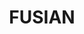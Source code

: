 ---
layout: place
title: "FUSIAN"
permalink: /ohio/cincinnati/fusian.html
stateAbbr: OH
stateName: Ohio
cityName: Cincinnati
seo:
  name: "FUSIAN"
  type: Restaurant
  links: null
description: "FUSIAN serves delicious sushi in Cincinnati, Ohio. Try fresh Japanese dishes for a great dining experience. "
place_id: ChIJ8-OUekFTQIgRw3bt98wNS9c
photos:
  - name: >-
      places/ChIJ8-OUekFTQIgRw3bt98wNS9c/photos/AeeoHcI-IIdcMULhAn_FoXrrJ14R2UdfFgvnS7sHoCKfYBkoGGuzatUCJM-ClxWYbui9ucK0QM8b9j_DNGK5KSEVhLjrhCUkzjTtuc8pRJmrezeJfCZ91UiEAdwseYu7N2ZaRtxrSo7Jv3ky1BLSwNUTEyvEjMb_cUGlVCTpFFtKQvIBcAEVq4VTGTTRAbLChKEpL4djWi5n5nc_ttzAcfM1DmYuaaHI5bbBezmFzwV2WpGLe4x6Qon-RTPK-UnmgHvhzUww72cXnSMXWGBq20wFTXUEd6hfCb1a5xDDDzFeqRj0fA
    widthPx: 1900
    heightPx: 1357
    authorAttributions:
      - displayName: FUSIAN
        uri: https://maps.google.com/maps/contrib/108479676949039643058
        photoUri: >-
          https://lh3.googleusercontent.com/a-/ALV-UjXTedJbO8ayCd85PCW-DbPn6egL742gM3aVRIWlyYLWsKAvx76t=s100-p-k-no-mo
    flagContentUri: >-
      https://www.google.com/local/imagery/report/?cb_client=maps_api_places.places_api&image_key=!1e10!2sAF1QipM1QXI3A-nx0im3cB6mI4qENhOZ8T82U4eECTmP&hl=en-US
    googleMapsUri: >-
      https://www.google.com/maps/place//data=!3m4!1e2!3m2!1sAF1QipM1QXI3A-nx0im3cB6mI4qENhOZ8T82U4eECTmP!2e10!4m2!3m1!1s0x884053417a94e3f3:0xd74b0dccf7ed76c3
  - name: >-
      places/ChIJ8-OUekFTQIgRw3bt98wNS9c/photos/AeeoHcIdhUROJ9Fi5DUgBQPyb19N6yBgllhn-w939gl6BbK-cmoAyoFpMY7Bef_aAQih-hWNIvrAuGXh4IXaxr_6mjrY-wL_kPzARn1UKeIQIUpJQIy2Ne2qaqUANcqo2SdzYXbm9GJoKh_zU4XQt_avZMUM3NC7_41zGA7754BEUfxDPEYzU_02ZNYLDG5jy18TebZqQ33wocvfP5yJBGUwGiJ6iCnJQ9CWD1pmKLsD9ukFIwH4GxwszQt3e4A4e-yv4ofcLnhzVJL7hsFSD7j9ayAdQEENtoQjXcF5gnC1zZw8lg
    widthPx: 1272
    heightPx: 716
    authorAttributions:
      - displayName: FUSIAN
        uri: https://maps.google.com/maps/contrib/108479676949039643058
        photoUri: >-
          https://lh3.googleusercontent.com/a-/ALV-UjXTedJbO8ayCd85PCW-DbPn6egL742gM3aVRIWlyYLWsKAvx76t=s100-p-k-no-mo
    flagContentUri: >-
      https://www.google.com/local/imagery/report/?cb_client=maps_api_places.places_api&image_key=!1e10!2sAF1QipNPpXI99UFQzgi7_25QlE94OsZsNMVt_qv-iJ6j&hl=en-US
    googleMapsUri: >-
      https://www.google.com/maps/place//data=!3m4!1e2!3m2!1sAF1QipNPpXI99UFQzgi7_25QlE94OsZsNMVt_qv-iJ6j!2e10!4m2!3m1!1s0x884053417a94e3f3:0xd74b0dccf7ed76c3
  - name: >-
      places/ChIJ8-OUekFTQIgRw3bt98wNS9c/photos/AeeoHcJIUGUAGRIbVXm9Ym2DvFrpGkK8z97e6uuaogZg4R8AJq1xujxxBzgcX0sAF8EetMFlWVy1qGGky3GuXWBRprR9yq3Nim2mJA7tAEf6IDNgTfqOsdZH468zhrCfnkX02pjZunhjF-4iqqMUVNJuu9rijdOfe7-_bgRbbqAq3b4LUOVUXXDy7hjbx4nkYSc-Nomp-R88CfWOK7myDR29bShYvqlVceI9h84Nfw6FIZlwX4oqMnAqfF5xgWwZ9eA38qmEUVCCV6SgeSArV9Ox2y73L-eITvxoHSs2WOXGQ10wJla3SMoDsioxYRBeoL381SZrLjcaENoHjkpN4olidQ1fx_l7OLc-ZW2RapOCQ3aWrpsD6gN95UnfwAv_Wg4Ql1OBC1aMIwwOiIVGgG25Su-oSN4B50Xdhh91BDmRposRhA
    widthPx: 3024
    heightPx: 4032
    authorAttributions:
      - displayName: Kevin Sillaman
        uri: https://maps.google.com/maps/contrib/112982556434821308153
        photoUri: >-
          https://lh3.googleusercontent.com/a/ACg8ocJAkQbUXDtQQF2oHz5ZOWgPmXvukkzSzkAR9yb87oHfxDQJsTI=s100-p-k-no-mo
    flagContentUri: >-
      https://www.google.com/local/imagery/report/?cb_client=maps_api_places.places_api&image_key=!1e10!2sCIHM0ogKEICAgIC735O4Pg&hl=en-US
    googleMapsUri: >-
      https://www.google.com/maps/place//data=!3m4!1e2!3m2!1sCIHM0ogKEICAgIC735O4Pg!2e10!4m2!3m1!1s0x884053417a94e3f3:0xd74b0dccf7ed76c3
  - name: >-
      places/ChIJ8-OUekFTQIgRw3bt98wNS9c/photos/AeeoHcK9zmpoGmHkJjNxCdGzGS7OxahXUE5dgti56RFhhz2r2TtMbj194g7HrMWS7AlKqdHZkMWcIUouCgTD9dJekFsjSMcQomfGTbKo-zDclNbgtNBrub1xL_CFkWJWQi1BOUxM70kgpCMxGD2_TShgXgY1aCL2WQz7ZhO6HpP1Y3A5QXe6W4ukoQ9j9T15unsGbGzUHUpdiQ-sPMQtdaAUDK5w6QgFA-dT5IUqKDDeaMpiS0eXT96N9qJplNixqM49i2C0RSN99P-G51SsCfKVekX0Kek0YGJ7wfk04mSdJ5j3Whj4PkJ3rDyfmhCEHJzk5WIxHoVz4aHqnmiijZctA8QRhpVS5kKhP_PGvT7kIfVtoKadOVLYH5APJo5mzo2Ges4D2rHTCHNt-7cd4pBWleG6D2iHthzS-cjBBpj_kQ0
    widthPx: 3024
    heightPx: 4032
    authorAttributions:
      - displayName: Rachel Bond
        uri: https://maps.google.com/maps/contrib/103276914043630316359
        photoUri: >-
          https://lh3.googleusercontent.com/a-/ALV-UjXVyWApgSHRgt3LV-zt_ucbEYTGnbNquXnlmRlO9MY6Ah-NxL-imQ=s100-p-k-no-mo
    flagContentUri: >-
      https://www.google.com/local/imagery/report/?cb_client=maps_api_places.places_api&image_key=!1e10!2sCIHM0ogKEICAgICx29u-OQ&hl=en-US
    googleMapsUri: >-
      https://www.google.com/maps/place//data=!3m4!1e2!3m2!1sCIHM0ogKEICAgICx29u-OQ!2e10!4m2!3m1!1s0x884053417a94e3f3:0xd74b0dccf7ed76c3
  - name: >-
      places/ChIJ8-OUekFTQIgRw3bt98wNS9c/photos/AeeoHcI_J2eAs25uDPvTtuJrQzUdUfYTCtp_-AqWR-D5-ci2j8485KNGn-eYTmM_kBwXavPSvPM0_Hzon8ipWnZlLlKTOs9w5CNE8VwqKkGKIfBJgyHGEcsQMhU1WrTv29Sy3Up7XoVcN69tK28rjpy8darUa3G10M3p-f1QD8byQnR2ADwES2JVFEbhHUb3Tgkh5tbfgYhWxAKpAU5JBPlkI2Owd511b1Qdfi68EchKe1IQV_AM6xbu7azQdlRe5FozSyzhsxwpygt9aHwVkislCfm0CDDc0X7a3k5DuonarOHc5YcohsQqVGgPr3eAuQNeaaKS8ZViTdJNd33UZsBlgwy8Ajrn1ZMUYj4LA6N5kRllFIqMWeRqzluKP75lSgBd677pIc-8HxAR09tOoL3lMZlFkra6sU0SJue3FDAlFjtWM-H2
    widthPx: 4032
    heightPx: 2268
    authorAttributions:
      - displayName: Hiroyoshi Takada
        uri: https://maps.google.com/maps/contrib/117037235844127313509
        photoUri: >-
          https://lh3.googleusercontent.com/a-/ALV-UjU7GdzXk2zBVmu__72ruYg47XwbThGO3sQRM0PDvjWyG8nnCCoO2Q=s100-p-k-no-mo
    flagContentUri: >-
      https://www.google.com/local/imagery/report/?cb_client=maps_api_places.places_api&image_key=!1e10!2sCIHM0ogKEICAgIC78IvpjAE&hl=en-US
    googleMapsUri: >-
      https://www.google.com/maps/place//data=!3m4!1e2!3m2!1sCIHM0ogKEICAgIC78IvpjAE!2e10!4m2!3m1!1s0x884053417a94e3f3:0xd74b0dccf7ed76c3
  - name: >-
      places/ChIJ8-OUekFTQIgRw3bt98wNS9c/photos/AeeoHcJaNy4AZiprMxsbjiHfXX0QPLbHKT5E37G3We8tYZ7VdSVP4KEE9doVe49aXTCo-ka096rQqhSrbHyHTkSSoFeNWOLf9N2FlIbugt1an63qXvcIXlkyT-IoX_Fv9olcZ8IafD9BRUNXZ6YgLlveQ5wRuFpSgxLW3DLMk673gFWTwkMFDHTaEHo23a1AczCLMexkFngBrePaehbkT6V31eLoH2CoGOWCJmHD2pz5vMFkB4kweOhhuA0o47ODb2ZICPUOUotxXncU-fR3QYNCpJ_SBgdShDzKwT_9fND0LMmp0OS9QeU38G1a4a9aOEnRNuLtgJqQ1JFTYXYB-ljXYquPDWW6EK8bDG9zfnjI2YhAApW0CKOYQYMHoNffVgHW1Z_ZO44LsCiaeyYlfdt398u58Vfs9vqB7Eky5ExcMuCxMoQ
    widthPx: 4080
    heightPx: 3072
    authorAttributions:
      - displayName: Ed Vera
        uri: https://maps.google.com/maps/contrib/108062488446098496482
        photoUri: >-
          https://lh3.googleusercontent.com/a-/ALV-UjURd_l9XCt5paAy3ftNLLxvVxaRyfUAu4Jyq9MYfcwfphVVW9dOGg=s100-p-k-no-mo
    flagContentUri: >-
      https://www.google.com/local/imagery/report/?cb_client=maps_api_places.places_api&image_key=!1e10!2sCIHM0ogKEICAgIDGw5HriQE&hl=en-US
    googleMapsUri: >-
      https://www.google.com/maps/place//data=!3m4!1e2!3m2!1sCIHM0ogKEICAgIDGw5HriQE!2e10!4m2!3m1!1s0x884053417a94e3f3:0xd74b0dccf7ed76c3
  - name: >-
      places/ChIJ8-OUekFTQIgRw3bt98wNS9c/photos/AeeoHcJoYBHdMxTWNVeaMHNlewM3wvMtypQcTPbptG9k4pMTY2GYIeimp45TxRsiK5d569K9VJrnRdnlCElg_qGEEoVx6fGdCLUdu2h-4FQ1_bKsW7BrStPpuTjuUXljTHa3d40-9Vl97n-koHax0pd3-uLuWLE7_QATJeQq1y-ICyDRJmQHXgcJXhV7jzvwRhN6AH5m2ejIZv_X4QKA3GKcolULq17Ddg_ohfAr6dJdACORyEvtFh_zRlU0nIwgynHcdzXPEijtBLnl7jYyYNCPhdt_dnEKyLAv-0KBP4fI4Slw4rqhP2yketSOWLqJvakDoHm5l3eAl-7krlrvkvREB1yyi9gSujfbWC2Bt0ukVMqCAeSWRPw2iwICGzdgV-60lXaiGqNcEehjoXIQPO5ws22l1I_D8sNymj2UXpLH-bW4Dw
    widthPx: 1560
    heightPx: 4000
    authorAttributions:
      - displayName: Samuel Dennard
        uri: https://maps.google.com/maps/contrib/102592373996319480400
        photoUri: >-
          https://lh3.googleusercontent.com/a-/ALV-UjWORzTBy1SKQZHXMyfl0sjg_YvonkeZWFGmq8B1LSjDBsLVTrVgaA=s100-p-k-no-mo
    flagContentUri: >-
      https://www.google.com/local/imagery/report/?cb_client=maps_api_places.places_api&image_key=!1e10!2sCIHM0ogKEICAgIDp-8r9Vg&hl=en-US
    googleMapsUri: >-
      https://www.google.com/maps/place//data=!3m4!1e2!3m2!1sCIHM0ogKEICAgIDp-8r9Vg!2e10!4m2!3m1!1s0x884053417a94e3f3:0xd74b0dccf7ed76c3
  - name: >-
      places/ChIJ8-OUekFTQIgRw3bt98wNS9c/photos/AeeoHcImEkwpkM6m73lcPDfZeY9SPmjVy81qmSrCtZESqHvqQBi1mEN70dxiDBVRXdtIknDtyQtnzhYDN9AFQQhvO0TfLg2ybZTgFPfc4idkKbN4dYxN3YK1TEAgejAWJA9wPbIN5z4_kZl_a9q6GMUKeg2Bn22PXqih44WQYMhBPeZXJdvGP8PiUgRLMmoIQ4yAOOWLBJqY6GbZC-nmGz1OuQteS5idPA9xV8Ln0kORLYM1fWTvOc_KPagVv1aL1Lb14BHc292gHNqvxNWk98egzMiDlS1QTXVCu1ora34aBWQYt8jHj69dtrZMW6Ru06x9WtjmpiYhdza-73x7uZcXe8B_hY2RhA9L5uzrpznjcuMTPxwJ_upTTUdOTGXSXsciKauEmKbOA6Dqpc3O007db7aKCjEigLDn6VKjOJpRnv_s7_I
    widthPx: 2992
    heightPx: 2992
    authorAttributions:
      - displayName: Brittani Patin
        uri: https://maps.google.com/maps/contrib/114933655435078242963
        photoUri: >-
          https://lh3.googleusercontent.com/a-/ALV-UjWOvBfyDB5M0yDNuNLEAlSBQQ7ynDaPz8vfQfcyoEiI_J3nptglvA=s100-p-k-no-mo
    flagContentUri: >-
      https://www.google.com/local/imagery/report/?cb_client=maps_api_places.places_api&image_key=!1e10!2sCIHM0ogKEICAgIDeu4v6oQE&hl=en-US
    googleMapsUri: >-
      https://www.google.com/maps/place//data=!3m4!1e2!3m2!1sCIHM0ogKEICAgIDeu4v6oQE!2e10!4m2!3m1!1s0x884053417a94e3f3:0xd74b0dccf7ed76c3
  - name: >-
      places/ChIJ8-OUekFTQIgRw3bt98wNS9c/photos/AeeoHcLSPUdGnQ1xZSPqplpUngvPD1SAuXAvL4kLZrOLthb7nCxc5nFm0AFWmtPMsQ-OYv4gn2kTpQDrdpOFT1mxcTj0ZSOfm8desk4hCK6ZcraDx2sr_wb5lum1edjOPJ3rNjlTW8QhCx1z313PsjmHARf--vFZaJVxMPRqAzFBXDzOtc4GTiWjp-9ij52GXDlemoigSzENGdHYSCeNRK3iKPtp7yyf6DzAiGeKdIebFlVg2dWj3WEg7U-fNbv8qF9fVKqSjvp6FIcHLZGSpl2tLZb3Qa7pdD8WoNCkt9n9erD8HQ
    widthPx: 4800
    heightPx: 3428
    authorAttributions:
      - displayName: FUSIAN
        uri: https://maps.google.com/maps/contrib/108479676949039643058
        photoUri: >-
          https://lh3.googleusercontent.com/a-/ALV-UjXTedJbO8ayCd85PCW-DbPn6egL742gM3aVRIWlyYLWsKAvx76t=s100-p-k-no-mo
    flagContentUri: >-
      https://www.google.com/local/imagery/report/?cb_client=maps_api_places.places_api&image_key=!1e10!2sAF1QipNUkJJr5tWINlFRAFPabIWEY3AGkjWbYvQeVGW-&hl=en-US
    googleMapsUri: >-
      https://www.google.com/maps/place//data=!3m4!1e2!3m2!1sAF1QipNUkJJr5tWINlFRAFPabIWEY3AGkjWbYvQeVGW-!2e10!4m2!3m1!1s0x884053417a94e3f3:0xd74b0dccf7ed76c3
  - name: >-
      places/ChIJ8-OUekFTQIgRw3bt98wNS9c/photos/AeeoHcJltxwO37hN151qzrDi_olCr8oO96DIxwHX3qkeY1uuzqh-aQYH99LSeDyidHD57_2QRskyKXHFCl0AInkccbfmHByBr3RWrNa_8LiUtmB-FrVhJxbl5hLXE5_vnW1_xQ0VnpqCPTx52ErY85RI_MJuYun_CUJLbHEyX-5xdKEZyKCYTBAeEh5qKUoaIusOERqcac0c95q9k50Dkqyeli0TTOCMQ7Wui2DmtHud_Zs-9ObzDuxZCP6HmfZwLpWVRICdTOE5CXppd6UMWLqxHxJ9Fp2eUPqC-77cMmV_PuL83t2yd9GDvuzQLHtIL9ao3b95Bm_7ShALRdXDs8KcdBYUX6_ZIV5KquEq7u10q_Vxo9oS3qeX47h_H0JNkmu97XMCr8MSxrCxoSwtjFaU02XModh0GKkRqDH6tQjPwwtKSQ
    widthPx: 3024
    heightPx: 4032
    authorAttributions:
      - displayName: Moshe Bar Gil
        uri: https://maps.google.com/maps/contrib/118021091082206577305
        photoUri: >-
          https://lh3.googleusercontent.com/a-/ALV-UjV-SkyFz2MlpZS_m7QFEi2ymKZldjh8Yv10G8c1H1GfkS35ojIIkQ=s100-p-k-no-mo
    flagContentUri: >-
      https://www.google.com/local/imagery/report/?cb_client=maps_api_places.places_api&image_key=!1e10!2sCIHM0ogKEICAgICM8p-XFw&hl=en-US
    googleMapsUri: >-
      https://www.google.com/maps/place//data=!3m4!1e2!3m2!1sCIHM0ogKEICAgICM8p-XFw!2e10!4m2!3m1!1s0x884053417a94e3f3:0xd74b0dccf7ed76c3
address: '8060 Montgomery Rd #100, Cincinnati, OH 45236, USA'
street: '8060 Montgomery Rd #100'
city: Cincinnati
state: OH
zip: '45236'
country: USA
neighborhood: null
latitude: '39.202008'
longitude: '-84.370840'
accessibility_options:
  wheelchairAccessibleParking: true
  wheelchairAccessibleEntrance: true
  wheelchairAccessibleRestroom: true
  wheelchairAccessibleSeating: true
business_status: OPERATIONAL
name: FUSIAN
google_maps_links:
  directionsUri: >-
    https://www.google.com/maps/dir//''/data=!4m7!4m6!1m1!4e2!1m2!1m1!1s0x884053417a94e3f3:0xd74b0dccf7ed76c3!3e0
  placeUri: https://maps.google.com/?cid=15513508515391829699
  writeAReviewUri: >-
    https://www.google.com/maps/place//data=!4m3!3m2!1s0x884053417a94e3f3:0xd74b0dccf7ed76c3!12e1
  reviewsUri: >-
    https://www.google.com/maps/place//data=!4m4!3m3!1s0x884053417a94e3f3:0xd74b0dccf7ed76c3!9m1!1b1
  photosUri: >-
    https://www.google.com/maps/place//data=!4m3!3m2!1s0x884053417a94e3f3:0xd74b0dccf7ed76c3!10e5
primary_type: Asian Restaurant
opening_hours:
  regular: null
  current: null
secondary_opening_hours:
  regular:
    weekdayDescriptions: null
    type: null
  current:
    weekdayDescriptions: null
    type: null
phone: null
price_level: null
price_range: null
rating: null
rating_count: 0
website: null
reviews: null
parking_options: null
payment_options: null
allow_dogs: null
curbside_pickup: null
delivery: null
dine_in: null
good_for_children: null
good_for_groups: null
good_for_sports: null
live_music: null
menu_for_children: null
outdoor_seating: null
reservable: null
restroom: null
serves_beer: null
serves_breakfast: null
serves_brunch: null
serves_cocktails: null
serves_coffee: null
serves_dinner: null
serves_dessert: null
serves_lunch: null
serves_vegetarian_food: null
serves_wine: null
takeout: null
summary: null

---